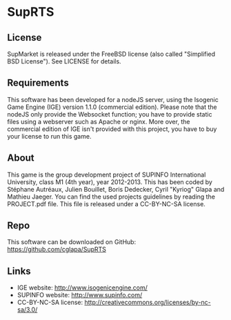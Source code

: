 SupRTS
======

License
-------

SupMarket is released under the FreeBSD license (also called "Simplified BSD License"). See LICENSE for details.

Requirements
------------

This software has been developed for a nodeJS server, using the Isogenic Game Engine (IGE) version 1.1.0 (commercial edition).
Please note that the nodeJS only provide the Websocket function; you have to provide static files using a webserver such as Apache or nginx.
More over, the commercial edition of IGE isn't provided with this project, you have to buy your license to run this game.

About
-----

This game is the group development project of SUPINFO International University, class M1 (4th year), year 2012-2013.
This has been coded by Stéphane Autréaux, Julien Bouillet, Boris Dedecker, Cyril "Kyriog" Glapa and Mathieu Jaeger.
You can find the used projects guidelines by reading the PROJECT.pdf file. This file is released under a CC-BY-NC-SA license.

Repo
----

This software can be downloaded on GitHub:
https://github.com/cglapa/SupRTS

Links
-----

* IGE website: http://www.isogenicengine.com/
* SUPINFO website: http://www.supinfo.com/
* CC-BY-NC-SA license: http://creativecommons.org/licenses/by-nc-sa/3.0/
